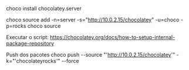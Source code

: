 choco install chocolatey.server

choco source add -n=server -s="http://10.0.2.15/chocolatey" -u=choco -p=rocks
choco source

Executar o script:
https://chocolatey.org/docs/how-to-setup-internal-package-repository


Push dos pacotes
choco push --source "'http://10.0.2.15/chocolatey'" -k="'chocolateyrocks'" --force
